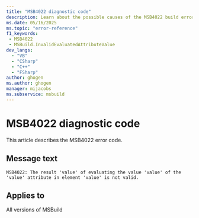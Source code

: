 ```yaml
---
title: "MSB4022 diagnostic code"
description: Learn about the possible causes of the MSB4022 build error, and get troubleshooting tips.
ms.date: 05/16/2025
ms.topic: "error-reference"
f1_keywords:
 - MSB4022
 - MSBuild.InvalidEvaluatedAttributeValue
dev_langs:
  - "VB"
  - "CSharp"
  - "C++"
  - "FSharp"
author: ghogen
ms.author: ghogen
manager: mijacobs
ms.subservice: msbuild
---
```


# MSB4022 diagnostic code

<!-- :::ErrorDefinitionDescription::: -->
<!-- :::editable-content name="introDescription"::: -->
This article describes the MSB4022 error code.
<!-- :::editable-content-end::: -->

## Message text

<!-- :::editable-content name="messageText"::: -->
`MSB4022: The result 'value' of evaluating the value 'value' of the 'value' attribute in element 'value' is not valid.`
<!-- :::editable-content-end::: -->
<!-- MSB4022: The result "{0}" of evaluating the value "{1}" of the "{2}" attribute in element <{3}> is not valid. -->

<!-- :::editable-content name="postOutputDescription"::: -->
<!--
{StrBegin="MSB4022: "}UE: This message is shown when the engine is checking the correctness of the value (after evaluating embedded
    properties/items) assigned to an XML attribute of an XML element in the project file.
-->
<!-- :::editable-content-end::: -->
<!-- :::ErrorDefinitionDescription-end::: -->

## Applies to

All versions of MSBuild
